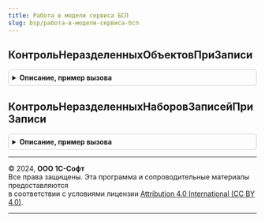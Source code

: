 ```yaml
---
title: Работа в модели сервиса БСП
slug: bsp/работа-в-модели-сервиса-бсп
---
```



## КонтрольНеразделенныхОбъектовПриЗаписи
<details style="margin: 1em 0; padding: 0.5em; border: 1px solid #ccc; border-radius: 6px;">

<summary style="font-weight: bold; cursor: pointer;">Описание, пример вызова</summary>

```bsl

// Обработчик подписки на событие КонтрольНеразделенныхОбъектовПриЗаписи.
//
// Параметры:
//   Источник - ЛюбаяСсылка - источник события.
//   Отказ    - Булево - признак отказа от записи.
//
Процедура КонтрольНеразделенныхОбъектовПриЗаписи(Источник, Отказ) Экспорт
```

Пример вызова
```bsl
РаботаВМоделиСервисаБСП.КонтрольНеразделенныхОбъектовПриЗаписи(Источник, Отказ) 
```
</details>

## КонтрольНеразделенныхНаборовЗаписейПриЗаписи
<details style="margin: 1em 0; padding: 0.5em; border: 1px solid #ccc; border-radius: 6px;">

<summary style="font-weight: bold; cursor: pointer;">Описание, пример вызова</summary>

```bsl

// Обработчик подписки на событие КонтрольНеразделенныхНаборовЗаписейПриЗаписи.
//
// Параметры:
//   Источник  - РегистрСведенийНаборЗаписей - источник события.
//   Отказ     - Булево - признак отказа от записи набора в базу данных.
//   Замещение - Булево - режим записи набора. Истина - запись осуществляется с заменой
//             существующих в базе данных записей набора. Ложь - запись осуществляется с
//             "дописыванием" текущего набора записей.
//
Процедура КонтрольНеразделенныхНаборовЗаписейПриЗаписи(Источник, Отказ, Замещение) Экспорт
```

Пример вызова
```bsl
РаботаВМоделиСервисаБСП.КонтрольНеразделенныхНаборовЗаписейПриЗаписи(Источник, Отказ, Замещение) 
```
</details>

---

© 2024, **ООО 1С-Софт**  
Все права защищены. Эта программа и сопроводительные материалы предоставляются  
в соответствии с условиями лицензии [Attribution 4.0 International (CC BY 4.0)](https://creativecommons.org/licenses/by/4.0/legalcode).

---
